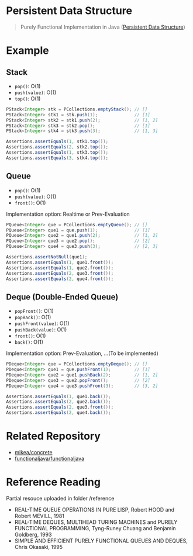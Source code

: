 # Persistent Data Structure

> Purely Functional Implementation in Java ([Persistent Data Structure](https://en.wikipedia.org/wiki/Persistent_data_structure))

# Example

## Stack ##

* `pop()`: O(1)
* `push(value)`: O(1)
* `top()`: O(1)

```java
PStack<Integer> stk = PCollections.emptyStack(); // []
PStack<Integer> stk1 = stk.push(1);              // [1]
PStack<Integer> stk2 = stk1.push(2);             // [1, 2]
PStack<Integer> stk3 = stk2.pop();               // [1]
PStack<Integer> stk4 = stk3.push(3);             // [1, 3]

Assertions.assertEquals(1, stk1.top());
Assertions.assertEquals(2, stk2.top());
Assertions.assertEquals(1, stk3.top());
Assertions.assertEquals(3, stk4.top());
```

## Queue ##

* `pop()`: O(1)
* `push(value)`: O(1)
* `front()`: O(1)

Implementation option: Realtime or Prev-Evaluation

```java
PQueue<Integer> que = PCollections.emptyQueue(); // []
PQueue<Integer> que1 = que.push(1);              // [1]
PQueue<Integer> que2 = que1.push(2);             // [1, 2]
PQueue<Integer> que3 = que2.pop();               // [2]
PQueue<Integer> que4 = que3.push(3);             // [2, 3]

Assertions.assertNotNull(que1);
Assertions.assertEquals(1, que1.front());
Assertions.assertEquals(1, que2.front());
Assertions.assertEquals(2, que3.front());
Assertions.assertEquals(2, que4.front());
```

## Deque (Double-Ended Queue) ##

* `popFront()`: O(1)
* `popBack()`: O(1)
* `pushFront(value)`: O(1)
* `pushBack(value)`: O(1)
* `front()`: O(1)
* `back()`: O(1)

Implementation option: Prev-Evaluation, ...(To be implemented)

```java
PDeque<Integer> que = PCollections.emptyDeque(); // []
PDeque<Integer> que1 = que.pushFront(1);         // [1]
PDeque<Integer> que2 = que1.pushBack(2);         // [1, 2]
PDeque<Integer> que3 = que2.popFront();          // [2]
PDeque<Integer> que4 = que3.pushFront(3);        // [3, 2]

Assertions.assertEquals(1, que1.back());
Assertions.assertEquals(2, que2.back());
Assertions.assertEquals(2, que3.front());
Assertions.assertEquals(2, que4.back());
```

# Related Repository

* [mikea/concrete](https://github.com/mikea/concrete)
* [functionaljava/functionaljava](https://github.com/functionaljava/functionaljava)

# Reference Reading

Partial resouce uploaded in folder /reference

* REAL-TIME QUEUE OPERATIONS IN PURE LISP, Robert HOOD and Robert MEVILL, 1981
* REAL-TIME DEQUES, MULTIHEAD TURING MACHINES and PURELY FUNCTIONAL PROGRAMMING, Tyng-Runey Chuang and Benjamin Goldberg, 1993
* SIMPLE AND EFFICIENT PURELY FUNCTIONAL QUEUES AND DEQUES, Chris Okasaki, 1995